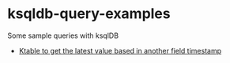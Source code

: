 # ksqldb-query-examples
Some sample queries with ksqlDB

* [Ktable to get the latest value based in another field timestamp](ktable-store-latest-value-by-time.sql)

